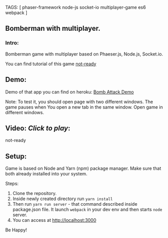 TAGS:
[
  phaser-framework
  node-js
  socket-io
  multiplayer-game
  es6
  webpack
]


## Bomberman with multiplayer.

### Intro:
Bomberman game with multiplayer based on Phaeser.js, Node.js, Socket.io.

You can find tutorial of this game [not-ready](https://not-ready)

## Demo:

Demo of that app you can find on heroku: [Bomb Attack Demo](https://bomb-attack.herokuapp.com/)

Note: To test it, you should open page with two different windows. The game pauses when You open a new tab in the same window. Open game in different windows.

## Video: *Click to play*:
not-ready

## Setup:
Game is based on Node and Yarn (npm) package manager. Make sure that both already installed into your system.

Steps:
1. Clone the repository.
2. Inside newly created directory run `yarn install`
3. Then run `yarn run server` - that command described inside package.json file. It launch `webpack` in your dev env and then starts `node` server.
4. You can access at [http://localhost:3000](http://localhost:3000)

Be Happy!
